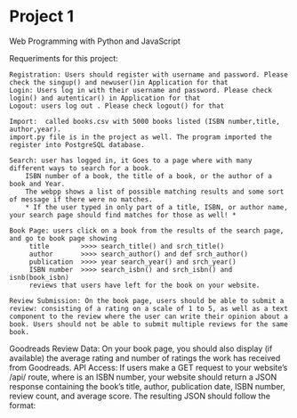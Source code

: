 # Project 1

Web Programming with Python and JavaScript

Requeriments for this project:

    Registration: Users should register with username and password. Please check the singup() and newuser()in Application for that
    Login: Users log in with their username and password. Please check login() and autenticar() in Application for that
    Logout: users log out . Please check logout() for that

    Import:  called books.csv with 5000 books listed (ISBN number,title, author,year).
    import.py file is in the project as well. The program imported the register into PostgreSQL database.

    Search: user has logged in, it Goes to a page where with many different ways to search for a book.
        ISBN number of a book, the title of a book, or the author of a book and Year.
        The webpp shows a list of possible matching results and some sort of message if there were no matches.
        * If the user typed in only part of a title, ISBN, or author name, your search page should find matches for those as well! *

    Book Page: users click on a book from the results of the search page, and go to book page showing
         title        >>>> search_title() and srch_title()
         author       >>>> search_author() and def srch_author()
         publication  >>>> year search_year() and srch_year()
         ISBN number  >>>> search_isbn() and srch_isbn() and isnb(book_isbn)
         reviews that users have left for the book on your website.

    Review Submission: On the book page, users should be able to submit a review: consisting of a rating on a scale of 1 to 5, as well as a text component to the review where the user can write their opinion about a book. Users should not be able to submit multiple reviews for the same book.
Goodreads Review Data: On your book page, you should also display (if available) the average rating and number of ratings the work has received from Goodreads.
API Access: If users make a GET request to your website’s /api/<isbn> route, where <isbn> is an ISBN number, your website should return a JSON response containing the book’s title, author, publication date, ISBN number, review count, and average score. The resulting JSON should follow the format:
